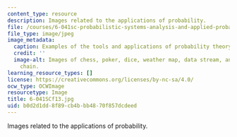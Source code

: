 ```yaml
---
content_type: resource
description: Images related to the applications of probability.
file: /courses/6-041sc-probabilistic-systems-analysis-and-applied-probability-fall-2013/b0d2d1dd8f89cb4bbb4870f857dcdeed_6-041SCf13.jpg
file_type: image/jpeg
image_metadata:
  caption: Examples of the tools and applications of probability theory.
  credit: ''
  image-alt: Images of chess, poker, dice, weather map, data stream, and a Markov
    chain.
learning_resource_types: []
license: https://creativecommons.org/licenses/by-nc-sa/4.0/
ocw_type: OCWImage
resourcetype: Image
title: 6-041SCf13.jpg
uid: b0d2d1dd-8f89-cb4b-bb48-70f857dcdeed
---
```

Images related to the applications of probability.